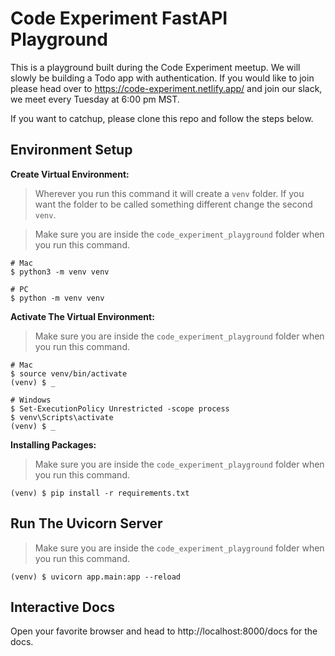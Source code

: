 # Code Experiment FastAPI Playground

This is a playground built during the Code Experiment meetup. We will slowly be building a Todo app with authentication. If you would like to join please head over to https://code-experiment.netlify.app/ and join our slack, we meet every Tuesday at 6:00 pm MST.

If you want to catchup, please clone this repo and follow the steps below.

## Environment Setup

**Create Virtual Environment:**

> Wherever you run this command it will create a `venv` folder. If you want the folder to be called something different change the second `venv`.

> Make sure you are inside the `code_experiment_playground` folder when you run this command.

```
# Mac
$ python3 -m venv venv

# PC
$ python -m venv venv
```

**Activate The Virtual Environment:**

> Make sure you are inside the `code_experiment_playground` folder when you run this command.

```
# Mac
$ source venv/bin/activate
(venv) $ _

# Windows
$ Set-ExecutionPolicy Unrestricted -scope process
$ venv\Scripts\activate
(venv) $ _
```

**Installing Packages:**

> Make sure you are inside the `code_experiment_playground` folder when you run this command.

```
(venv) $ pip install -r requirements.txt
```

## Run The Uvicorn Server

> Make sure you are inside the `code_experiment_playground` folder when you run this command.

```
(venv) $ uvicorn app.main:app --reload
```

## Interactive Docs

Open your favorite browser and head to http://localhost:8000/docs for the docs.

